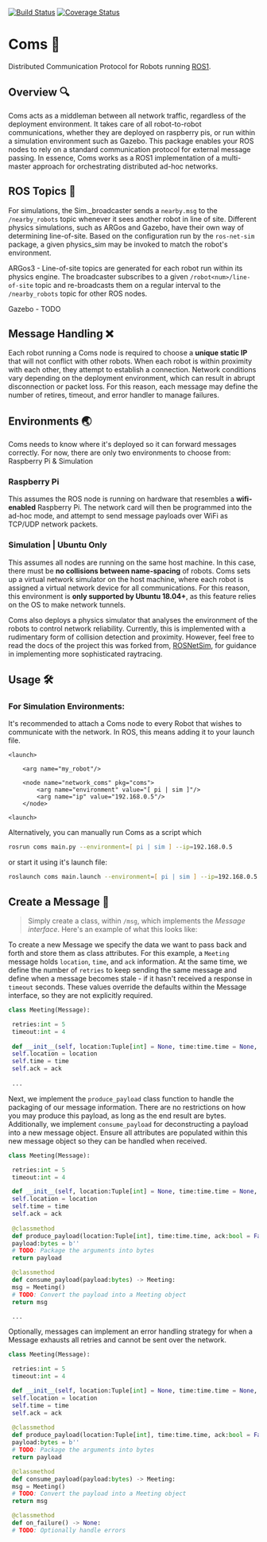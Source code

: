 [![Build Status](https://app.travis-ci.com/NESTLab/coms.svg?branch=main)](https://app.travis-ci.com/NESTLab/coms)
[![Coverage Status](https://coveralls.io/repos/github/NESTLab/coms/badge.svg?branch=HEAD)](https://coveralls.io/github/NESTLab/coms?branch=HEAD)

# Coms 📡
Distributed Communication Protocol for Robots running [ROS1](https://www.ros.org).

## Overview 🔍
Coms acts as a middleman between all network traffic, regardless of the deployment environment. It takes care of all robot-to-robot communications, whether they are deployed on raspberry pis, or run within a simulation environment such as Gazebo. This package enables your ROS nodes to rely on a standard communication protocol for external message passing. In essence, Coms works as a ROS1 implementation of a multi-master approach for orchestrating distributed ad-hoc networks.

## ROS Topics 💬
For simulations, the Sim._broadcaster sends a `nearby.msg` to the `/nearby_robots` topic whenever it sees another robot in line of site. Different physics simulations, such as ARGos and Gazebo, have their own way of determining line-of-site. Based on the configuration run by
the `ros-net-sim` package, a given physics_sim may be invoked to match the robot's environment.

ARGos3 - Line-of-site topics are generated for each robot run within its physics engine.
The broadcaster subscribes to a given `/robot<num>/line-of-site` topic and re-broadcasts them on a regular interval to the `/nearby_robots` topic for other ROS nodes.

Gazebo - TODO

## Message Handling ❌
Each robot running a Coms node is required to choose a __unique static IP__ that will not conflict with other robots. When each robot is within proximity with each other, they attempt to establish a connection. Network conditions vary depending on the deployment environment, which can result in abrupt disconnection or packet loss. For this reason, each message may define the number of retires, timeout, and error handler to manage failures.

## Environments 🌏
Coms needs to know where it's deployed so it can forward messages correctly. For now, there are only two environments to choose from: Raspberry Pi & Simulation

### Raspberry Pi
This assumes the ROS node is running on hardware that resembles a __wifi-enabled__ Raspberry Pi. The network card will then be programmed into the ad-hoc mode, and attempt to send message payloads over WiFi as TCP/UDP network packets.

### Simulation | __Ubuntu Only__
This assumes all nodes are running on the same host machine. In this case, there must be __no collisions between name-spacing__ of robots. Coms sets up a virtual network simulator on the host machine, where each robot is assigned a virtual network device for all communications. For this reason, this environment is __only supported by Ubuntu 18.04+__, as this feature relies on the OS to make network tunnels.

Coms also deploys a physics simulator that analyses the environment of the robots to control network reliability. Currently, this is implemented with a rudimentary form of collision detection and proximity. However, feel free to read the docs of the project this was forked from, [ROSNetSim](https://arxiv.org/pdf/2101.10113.pdf), for guidance in implementing more sophisticated raytracing.

## Usage 🛠

### For Simulation Environments:


It's recommended to attach a Coms node to every Robot that wishes to communicate with the network. In ROS, this means adding it to your launch file.
```launch
<launch>

    <arg name="my_robot"/>

    <node name="network_coms" pkg="coms">
        <arg name="environment" value="[ pi | sim ]"/>
        <arg name="ip" value="192.168.0.5"/>
    </node>

<launch>
```
Alternatively, you can manually run Coms as a script which
```zsh
rosrun coms main.py --environment=[ pi | sim ] --ip=192.168.0.5
```
or start it using it's launch file:
```zsh
roslaunch coms main.launch --environment=[ pi | sim ] --ip=192.168.0.5
```

## Create a Message 📨
> Simply create a class, within `/msg`, which implements the _Message interface_.
> Here's an example of what this looks like:

To create a new Message we specify the data we want to pass back and forth and store them as class attributes. For this example, a `Meeting` message holds `location`, `time`, and `ack` information. At the same time, we define the number of `retries` to keep sending the same message and define when a message becomes stale - if it hasn't received a response in `timeout` seconds. These values override the defaults within the Message interface, so they are not explicitly required.

```py
class Meeting(Message):

 retries:int = 5
 timeout:int = 4
 
 def __init__(self, location:Tuple[int] = None, time:time.time = None, ack:bool = None) -> None:
 self.location = location
 self.time = time
 self.ack = ack
 
 ...

```

Next, we implement the `produce_payload` class function to handle the packaging of our message information. There are no restrictions on how you may produce this payload, as long as the end result are bytes. Additionally, we implement `consume_payload` for deconstructing a payload into a new message object. Ensure all attributes are populated within this new message object so they can be handled when received.

```py
class Meeting(Message):

 retries:int = 5
 timeout:int = 4

 def __init__(self, location:Tuple[int] = None, time:time.time = None, ack:bool = None) -> None:
 self.location = location
 self.time = time
 self.ack = ack
 
 @classmethod
 def produce_payload(location:Tuple[int], time:time.time, ack:bool = False) -> bytes:
 payload:bytes = b''
 # TODO: Package the arguments into bytes
 return payload

 @classmethod
 def consume_payload(payload:bytes) -> Meeting:
 msg = Meeting()
 # TODO: Convert the payload into a Meeting object
 return msg

 ...

```

Optionally, messages can implement an error handling strategy for when a Message exhausts all retries and cannot be sent over the network.

```py
class Meeting(Message):

 retries:int = 5
 timeout:int = 4

 def __init__(self, location:Tuple[int] = None, time:time.time = None, ack:bool = None) -> None:
 self.location = location
 self.time = time
 self.ack = ack
 
 @classmethod
 def produce_payload(location:Tuple[int], time:time.time, ack:bool = False) -> bytes:
 payload:bytes = b''
 # TODO: Package the arguments into bytes
 return payload

 @classmethod
 def consume_payload(payload:bytes) -> Meeting:
 msg = Meeting()
 # TODO: Convert the payload into a Meeting object
 return msg

 @classmethod
 def on_failure() -> None:
 # TODO: Optionally handle errors
```


